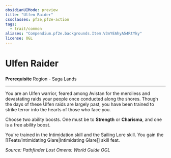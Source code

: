 ```yaml
---
obsidianUIMode: preview
title: "Ulfen Raider"
cssclasses: pf2e,pf2e-action
tags:
  - trait/common
aliases: "Compendium.pf2e.backgrounds.Item.V3nYEAhyA54RtYky"
license: OGL
---
```

# Ulfen Raider

### 






**Prerequisite** Region - Saga Lands

* * *

You are an Ulfen warrior, feared among Avistan for the merciless and devastating raids your people once conducted along the shores. Though the days of these Ulfen raids are largely past, you have been trained to strike terror into the hearts of those who face you.

Choose two ability boosts. One must be to **Strength** or **Charisma**, and one is a free ability boost.

You're trained in the Intimidation skill and the Sailing Lore skill. You gain the [[Feats/Intimidating Glare|Intimidating Glare]] skill feat.

*Source: Pathfinder Lost Omens: World Guide*
*OGL*